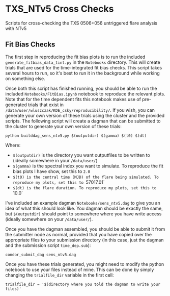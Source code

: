 # TXS_NTv5 Cross Checks
Scripts for cross-checking the TXS 0506+056 untriggered flare analysis with NTv5

## Fit Bias Checks

The first step in reproducing the fit bias plots is to run the included `generate_fitbias_data_tint.py` in the `Notebooks` directory. This will create trials that are used for the time-integrated fit bias checks. This script takes several hours to run, so it's best to run it in the background while working on something else. 

Once both this script has finished running, you should be able to run the included `Notebooks/FitBias.ipynb` notebook to reproduce the relevant plots. Note that for the time dependent fits this notebook makes use of pre-generated trials that exist in `/data/user/wluszczak/KDE_csky/reproducibility/`. If you wish, you can generate your own version of these trials using the cluster and the provided scripts. The following script will create a dagman that can be submitted to the cluster to generate your own version of these trials:

```
python builddag_sens_ntv5.py $(outputdir) $(gamma) $(t0) $(dt)
```

Where:
- `$(outputdir)` is the directory you want outputfiles to be written to (ideally somewhere in your `/data/user/`)
- `$(gamma)` is the spectral index you want to simulate. To reproduce the fit bias plots I have show, set this to `2.0`
- `$(t0) is the central time (MJD) of the flare being simulated. To reproduce my plots, set this to `57017.01`
- `$(dt) is the flare duration. To reproduce my plots, set this to `10.0`

I've included an example dagman `Notebooks/sens_ntv5.dag` to give you an idea of what this should look like. You dagman should be exactly the same, but `$(outputdir)` should point to somewhere where you have write access (ideally somewhere on your `/data/user/`). 

Once you have the dagman assembled, you should be able to submit it from the submitter node as normal, provided that you have copied over the appropriate files to your submission directory (in this case, just the dagman and the submission script `time_dep.sub`):

```
condor_submit_dag sens_ntv5.dag
```
Once you have these trials generated, you might need to modify the python notebook to use your files instead of mine. This can be done by simply changing the `trialfile_dir` variable in the first cell:

```
trialfile_dir = '$(directory where you told the dagman to write your files)'
```

